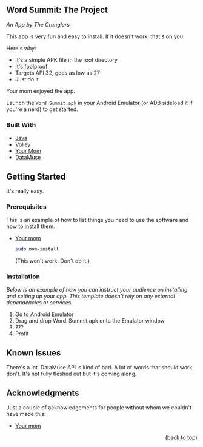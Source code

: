 <div id="top"></div>

<!-- ABOUT THE PROJECT -->
## Word Summit: The Project
_An App by The Crunglers_

This app is very fun and easy to install. If it doesn't work, that's on you.

Here's why:
* It's a simple APK file in the root directory
* It's foolproof
* Targets API 32, goes as low as 27
* Just do it

Your mom enjoyed the app.

Launch the `Word_Summit.apk` in your Android Emulator (or ADB sideload it if you're a nerd) to get started.

### Built With

* [Java](https://www.oracle.com/ca-en/java/)
* [Volley](https://google.github.io/volley/)
* [Your Mom](https://www.google.com/url?sa=i&url=https%3A%2F%2Fsfw.furaffinity.net%2Fview%2F19105173%2F&psig=AOvVaw3gglIxCMkcrJv1ynb1eWBM&ust=1651444123017000&source=images&cd=vfe&ved=0CAwQjRxqFwoTCNiOhfXqvPcCFQAAAAAdAAAAABAD)
* [DataMuse](https://www.datamuse.com/api/)

<!-- GETTING STARTED -->
## Getting Started

It's really easy.

### Prerequisites

This is an example of how to list things you need to use the software and how to install them.
* [Your mom](https://www.google.com/url?sa=i&url=https%3A%2F%2Fsfw.furaffinity.net%2Fview%2F19105173%2F&psig=AOvVaw3gglIxCMkcrJv1ynb1eWBM&ust=1651444123017000&source=images&cd=vfe&ved=0CAwQjRxqFwoTCNiOhfXqvPcCFQAAAAAdAAAAABAD)
  ```sh
  sudo mom-install
  ```
  
  (This won't work. Don't do it.)

### Installation

_Below is an example of how you can instruct your audience on installing and setting up your app. This template doesn't rely on any external dependencies or services._

1. Go to Android Emulator
2. Drag and drop Word_Summit.apk onto the Emulator window
3. ???
4. Profit

## Known Issues

There's a lot. DataMuse API is kind of bad. A lot of words that should work don't. It's not fully fleshed out but it's coming along.

<!-- ACKNOWLEDGMENTS -->
## Acknowledgments

Just a couple of acknowledgements for people without whom we couldn't have made this:
* [Your mom](https://www.google.com/url?sa=i&url=https%3A%2F%2Fsfw.furaffinity.net%2Fview%2F19105173%2F&psig=AOvVaw3gglIxCMkcrJv1ynb1eWBM&ust=1651444123017000&source=images&cd=vfe&ved=0CAwQjRxqFwoTCNiOhfXqvPcCFQAAAAAdAAAAABAD)

<p align="right">(<a href="#top">back to top</a>)</p>

